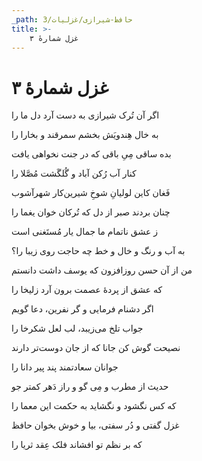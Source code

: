 ```yaml
---
_path: حافظ-شیرازی/غزلیات/3
title: >-
    غزل شمارهٔ ۳
---
```

# غزل شمارهٔ ۳

<div class="b" id="bn1"><div class="m1"><p>اگر آن تُرک شیرازی به دست آرد دل ما را</p></div>
<div class="m2"><p>به خال هِندویَش بخشم سمرقند و بخارا را</p></div></div>
<div class="b" id="bn2"><div class="m1"><p>بده ساقی مِیِ باقی که در جنت نخواهی یافت</p></div>
<div class="m2"><p>کنار آب رُکن آباد و گُلگَشت مُصَّلا را</p></div></div>
<div class="b" id="bn3"><div class="m1"><p>فَغان کاین لولیانِ شوخِ شیرین‌کار شهرآشوب</p></div>
<div class="m2"><p>چنان بردند صبر از دل که تُرکان خوان یغما را</p></div></div>
<div class="b" id="bn4"><div class="m1"><p>ز عشق ناتمام ما جمال یار مُستَغنی است</p></div>
<div class="m2"><p>به آب و رنگ و خال و خط چه حاجت روی زیبا را؟</p></div></div>
<div class="b" id="bn5"><div class="m1"><p>من از آن حسن روزافزون که یوسف داشت دانستم</p></div>
<div class="m2"><p>که عشق از پردهٔ عصمت برون آرد زلیخا را</p></div></div>
<div class="b" id="bn6"><div class="m1"><p>اگر دشنام فرمایی و گر نفرین، دعا گویم</p></div>
<div class="m2"><p>جواب تلخ می‌زیبد، لب لعل شکرخا را</p></div></div>
<div class="b" id="bn7"><div class="m1"><p>نصیحت گوش کن جانا که از جان دوست‌تر دارند</p></div>
<div class="m2"><p>جوانان سعادتمند پند پیر دانا را</p></div></div>
<div class="b" id="bn8"><div class="m1"><p>حدیث از مطرب و مِی گو و راز دَهر کمتر جو</p></div>
<div class="m2"><p>که کس نگشود و نگشاید به حکمت این معما را</p></div></div>
<div class="b" id="bn9"><div class="m1"><p>غزل گفتی و دُر سفتی، بیا و خوش بخوان حافظ</p></div>
<div class="m2"><p>که بر نظم تو افشاند فلک عِقد ثریا را</p></div></div>
